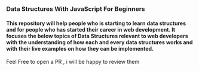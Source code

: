 ### Data Structures With JavaScript For Beginners

#### This repository will help people who is starting to learn data structures and for people who has started their career in web development. It focuses the below topics of Data Structures relevant to web developers with the understanding of how each and every data structures works and with their live examples on how they can be implemented. <br>

Feel Free to open a PR , i will be happy to review them